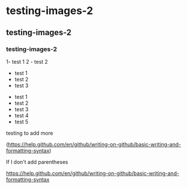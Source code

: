 # testing-images-2
## testing-images-2
### testing-images-2
1- test 1
2 - test 2

- test 1
- test 2
- test 3

* test 1
* test 2
* test 3
* test 4
* test 5

testing to add more 

(https://help.github.com/en/github/writing-on-github/basic-writing-and-formatting-syntax)

If I don't add parentheses 

https://help.github.com/en/github/writing-on-github/basic-writing-and-formatting-syntax